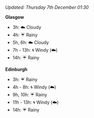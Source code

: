 *Updated: Thursday 7th December 01:30*

**Glasgow**

* 3h: :cloud: Cloudy
* 4h: :umbrella: Rainy
* 5h, 6h: :cloud: Cloudy
* 7h - 13h: :cyclone: Windy (:cloud:)
* 14h: :umbrella: Rainy

**Edinburgh**

* 3h: :umbrella: Rainy
* 4h - 8h: :cyclone: Windy (:cloud:)
* 9h, 10h: :umbrella: Rainy
* 11h - 13h: :cyclone: Windy (:cloud:)
* 14h: :umbrella: Rainy
